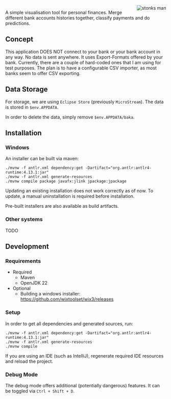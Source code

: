 <img src="icon.ico" alt="stonks man" style="float: right">

A simple visualisation tool for personal finances.
Merge different bank accounts histories together, classify payments and do predictions.

## Concept

This application DOES NOT connect to your bank or your bank account in any way. No data is sent anywhere.
It uses Export-Formats offered by your bank. Currently, there are a couple of hard-coded ones that I am using for test
purposes. The plan is to have a configurable CSV importer, as most banks seem to offer CSV exporting.

## Data Storage

For storage, we are using `Eclipse Store` (previously `MicroStream`). The data is stored in `$env.APPDATA`.

In order to delete the data, simply remove `$env.APPDATA/baka`.

## Installation

### Windows

An installer can be built via maven:

```shell
./mvnw -f antlr.xml dependency:get -Dartifact="org.antlr:antlr4-runtime:4.13.1:jar"
./mvnw -f antlr.xml generate-resources
./mvnw compile package javafx:jlink jpackage:jpackage
```

Updating an existing installation does not work correctly as of now.
To update, a manual uninstallation is required before installation.

Pre-built installers are also available as build artifacts.

### Other systems

TODO

## Development

### Requirements

* Required
    * Maven
    * OpenJDK 22
* Optional
    * Building a windows installer: https://github.com/wixtoolset/wix3/releases

### Setup

In order to get all dependencies and generated sources, run:

```shell
./mvnw -f antlr.xml dependency:get -Dartifact="org.antlr:antlr4-runtime:4.13.1:jar"
./mvnw -f antlr.xml generate-resources
./mvnw compile
```

If you are using an IDE (such as IntelliJ), regenerate required IDE resources and reload the project.

### Debug Mode

The debug mode offers additional (potentially dangerous) features. It can be toggled via `Ctrl + Shift + D`.